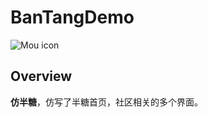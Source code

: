 # BanTangDemo
![Mou icon](https://github.com/MrCieong/BanTangDemo/blob/master/Gif/2016-06-06%2019_54_49.gif)
## Overview
**仿半糖**，仿写了半糖首页，社区相关的多个界面。
